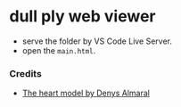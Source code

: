 # dull ply web viewer

* serve the folder by VS Code Live Server.
* open the `main.html`.

### Credits
* [The heart model by Denys Almaral](https://www.turbosquid.com/3d-models/free-love-heart-3d-model/1110350#)
